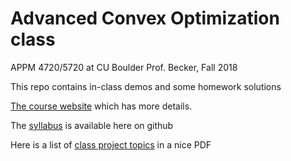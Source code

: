 # Advanced Convex Optimization class
APPM 4720/5720 at CU Boulder
Prof. Becker, Fall 2018

This repo contains in-class demos and some homework solutions

[The course website](http://www.colorado.edu/amath/course-pages/spring-2017/appm4720-convex-optimization) which has more details.

The [syllabus](APPM4720_5720_Fall2018_Syllabus.pdf) is available here on github

Here is a list of [class project topics](SlideshowAllPresentations_4720Fall18.pdf) in a nice PDF
